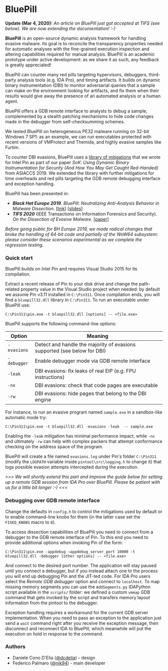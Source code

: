 # BluePill

**Update (Mar 4, 2020):** *An article on BluePill just got accepted at TIFS (see below). We are now extending the documentation! :-)*

**BluePill** is an open-source dynamic analysis framework for handling evasive malware. Its goal is to reconcile the transparency properties needed for automatic analyses with the fine-grained execution inspection and altering capabilities required for manual analysis. BluePill is an academic prototype under active development: as we share it as such, any feedback is greatly appreciated!

BluePill can counter many red pills targeting hypervisors, debuggers, third-party analysis tools (e.g. IDA Pro), and timing artifacts. It builds on dynamic binary instrumentation (DBI) to monitor adversarial queries that a sample can make on the environment looking for artifacts, and fix them when their results would give away the presence of an automated analysis or a human agent.

BluePill offers a GDB remote interface to analysts to debug a sample, complemented by a stealth patching mechanisms to hide code changes made in the debugger from self-checksumming schemes.

We tested BluePill on heterogeneous PE32 malware running on 32-bit Windows 7 SP1: as an example, we can run executables protected with recent versions of VMProtect and Themida, and highly evasive samples like Furtim.

To counter DBI evasions, BluePill uses a [library of mitigations](https://github.com/season-lab/sok-dbi-security/) that we wrote for Intel Pin as part of our paper *SoK: Using Dynamic Binary Instrumentation for Security (And How You May Get Caught Red-Handed)* from ASIACCS 2019. We extended the library with further mitigations for time overheads and red pills targeting the GDB remote debugging interface and exception handling.

BluePill has been presented in:
* ***Black Hat Europe 2019***. *BluePill: Neutralizing Anti-Analysis Behavior in Malware Dissection*. [[link]](https://www.blackhat.com/eu-19/briefings/schedule/index.html#bluepill-neutralizing-anti-analysis-behavior-in-malware-dissection-17685) [[slides]](https://i.blackhat.com/eu-19/Wednesday/eu-19-Delia-BluePill-Neutralizing-Anti-Analysis-Behavior-In-Malware-Dissection.pdf)
* ***TIFS 2020*** (IEEE Transactions on Information Forensics and Security). *On the Dissection of Evasive Malware*. [[paper]](https://ieeexplore.ieee.org/document/9018111)

*Before going public for BH Europe 2019, we made radical changes that broke the handling of 64-bit code and partially of the WoW64 subsystem: please consider these scenarios experimental as we complete the regression testing.*

### Quick start

BluePill builds on Intel Pin and requires Visual Studio 2015 for its compilation.

Extract a recent release of Pin to your disk drive and change the path-related property value in the Visual Studio project when needed: by default we assume Pin v3.11 installed in `C:\Pin311`. Once compilation ends, you will find a `bluepill32.dll` library in `C:\Pin311`. To run an executable under BluePill use:

```
C:\Pin311\pin.exe -t bluepill32.dll [options] -- <file.exe>
```

BluePill supports the following command-line options:

Option | Meaning
--- | --- 
`-evasions` | Detect and handle the majority of evasions supported (see below for DBI)
`-debugger` | Enable debugger mode via GDB remote interface
`-leak` | DBI evasions: fix leaks of real EIP (e.g. FPU instructions)
`-nx` | DBI evasions: check that code pages are executable
`-rw` | DBI evasions: hide pages that belong to the DBI engine

For instance, to run an evasive program named `sample.exe` in a sandbox-like automatic mode try:

```
C:\Pin311\pin.exe -t bluepill32.dll -evasions -leak  -- sample.exe
```

Enabling the `-leak` mitigation has minimal performance impact, while `-nx` and ultimately `-rw` can help with complex packers that attempt conformance checking on the address space of the program.

BluePill will create a file named `evasions.log` under Pin's folder `C:\Pin311` (modify the `LOGPATH` variable inside `pintool\src\logging.h` to change it) that logs possible evasion attempts intercepted during the execution.  

*>>> We will shortly extend this part and improve the guide below for setting up a remote GDB session from IDA Pro over BluePill. Please be patient with us for a little bit longer :-) <<<*

### Debugging over GDB remote interface

Change the defaults in `config.h` to control the mitigations used by default or to enable command-line knobs for them (in the latter case set the `FIXED_KNOBS` macro to `0`).

To access dissection capabilities of BluePill you need to connect from a debugger to the GDB remote interface of Pin. To this end you need to provide additional options when invoking Pin of the form:

```
C:\Pin311\pin.exe -appdebug —appdebug_server_port 10000 -t bluepill32.dll -debugger [other options] -- <file.exe>
```

And connect to the desired port number. The application will stay paused until you connect a debugger, but if you instead attach one to the process you will end up debugging Pin and the JIT-ted code. For IDA Pro users select the *Remote GDB debugger* option and connect to `localhost`. To map missing memory segments you can use the `AddSegments.py` IDAPython script available in the `scripts/` folder: we defined a custom `vmmap` GDB command that gets invoked by the script and transfers memory layout information from the pintool to the debugger.

Exception handling requires a workaround for the current GDB server implementation. When you need to pass an exception to the application just send a `wait` command right after you receive the exception message, then disconnect and reconnect IDA to BluePill, which meanwhile will put the execution on hold in response to the command.


### Authors
* Daniele Cono D'Elia ([@dcdelia](https://github.com/dcdelia)) - design
* Federico Palmaro ([@nik94](https://github.com/nik94)) - main developer
